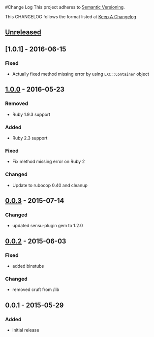 #Change Log
This project adheres to [Semantic Versioning](http://semver.org/).

This CHANGELOG follows the format listed at [Keep A Changelog](http://keepachangelog.com/)

## [Unreleased]

## [1.0.1] - 2016-06-15
### Fixed

- Actually fixed method missing error by using `LXC::Container` object

## [1.0.0] - 2016-05-23
### Removed
- Ruby 1.9.3 support

### Added
- Ruby 2.3 support

### Fixed
- Fix method missing error on Ruby 2

### Changed
- Update to rubocop 0.40 and cleanup

## [0.0.3] - 2015-07-14
### Changed
- updated sensu-plugin gem to 1.2.0

## [0.0.2] - 2015-06-03
### Fixed
- added binstubs

### Changed
- removed cruft from /lib

## 0.0.1 - 2015-05-29
### Added
- initial release

[Unreleased]: https://github.com/sensu-plugins/sensu-plugins-lxc/compare/1.0.1...HEAD
[1.0.0]: https://github.com/sensu-plugins/sensu-plugins-lxc/compare/1.0.0...1.0.1
[1.0.0]: https://github.com/sensu-plugins/sensu-plugins-lxc/compare/0.0.3...1.0.0
[0.0.3]: https://github.com/sensu-plugins/sensu-plugins-lxc/compare/0.0.2...0.0.3
[0.0.2]: https://github.com/sensu-plugins/sensu-plugins-lxc/compare/0.0.1...0.0.2
